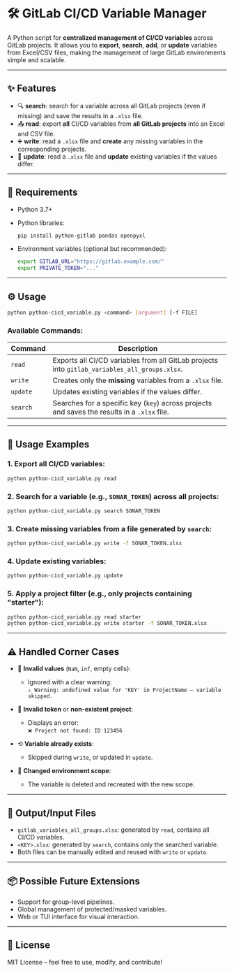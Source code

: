 # 🛠️ GitLab CI/CD Variable Manager

A Python script for **centralized management of CI/CD variables** across GitLab projects. It allows you to **export**, **search**, **add**, or **update** variables from Excel/CSV files, making the management of large GitLab environments simple and scalable.

---

## ✨ Features

* 🔍 **search**: search for a variable across all GitLab projects (even if missing) and save the results in a `.xlsx` file.
* 📤 **read**: export **all** CI/CD variables from **all GitLab projects** into an Excel and CSV file.
* ➕ **write**: read a `.xlsx` file and **create** any missing variables in the corresponding projects.
* 🔄 **update**: read a `.xlsx` file and **update** existing variables if the values differ.

---

## 🥪 Requirements

* Python 3.7+

* Python libraries:

  ```bash
  pip install python-gitlab pandas openpyxl
  ```

* Environment variables (optional but recommended):

  ```bash
  export GITLAB_URL="https://gitlab.example.com/"
  export PRIVATE_TOKEN="..."
  ```

---

## ⚙️ Usage

```bash
python python-cicd_variable.py <command> [argument] [-f FILE]
```

### Available Commands:

| Command  | Description                                                                                           |
| -------- | ----------------------------------------------------------------------------------------------------- |
| `read`   | Exports all CI/CD variables from all GitLab projects into `gitlab_variables_all_groups.xlsx`.         |
| `write`  | Creates only the **missing** variables from a `.xlsx` file.                                           |
| `update` | Updates existing variables if the values differ.                                                      |
| `search` | Searches for a specific key (`key`) across projects and saves the results in a `.xlsx` file.          |

---

## 📁 Usage Examples

### 1. Export all CI/CD variables:

```bash
python python-cicd_variable.py read
```

### 2. Search for a variable (e.g., `SONAR_TOKEN`) across all projects:

```bash
python python-cicd_variable.py search SONAR_TOKEN
```

### 3. Create missing variables from a file generated by `search`:

```bash
python python-cicd_variable.py write -f SONAR_TOKEN.xlsx
```

### 4. Update existing variables:

```bash
python python-cicd_variable.py update
```

### 5. Apply a project filter (e.g., only projects containing "starter"):

```bash
python python-cicd_variable.py read starter
python python-cicd_variable.py write starter -f SONAR_TOKEN.xlsx
```

---

## ⚠️ Handled Corner Cases

* 🔶 **Invalid values** (`NaN`, `inf`, empty cells):

  * Ignored with a clear warning:  
    `⚠️ Warning: undefined value for 'KEY' in ProjectName – variable skipped.`

* 🚩 **Invalid token** or **non-existent project**:

  * Displays an error:  
    `❌ Project not found: ID 123456`

* ⟲ **Variable already exists**:

  * Skipped during `write`, or updated in `update`.

* 🔐 **Changed environment scope**:

  * The variable is deleted and recreated with the new scope.

---

## 📆 Output/Input Files

* `gitlab_variables_all_groups.xlsx`: generated by `read`, contains all CI/CD variables.
* `<KEY>.xlsx`: generated by `search`, contains only the searched variable.
* Both files can be manually edited and reused with `write` or `update`.

---

## 📦 Possible Future Extensions

* Support for group-level pipelines.
* Global management of protected/masked variables.
* Web or TUI interface for visual interaction.

---

## 📄 License

MIT License – feel free to use, modify, and contribute!
